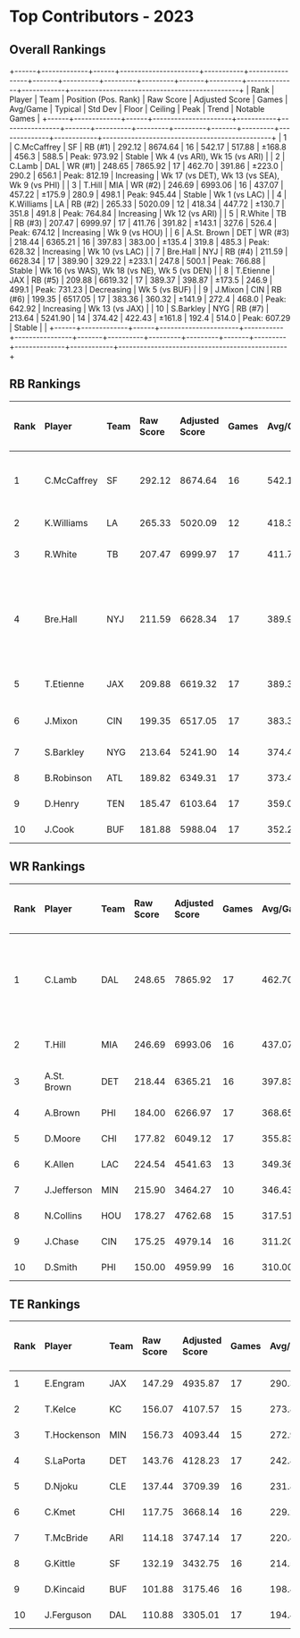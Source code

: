 # Top Contributors - 2023

## Overall Rankings

+------+-------------+------+----------------------+-----------+----------------+-------+----------+---------+---------+-------+---------+--------------+------------+-----------------------------------------------+
| Rank | Player      | Team | Position (Pos. Rank) | Raw Score | Adjusted Score | Games | Avg/Game | Typical | Std Dev | Floor | Ceiling | Peak         | Trend      | Notable Games                                 |
+------+-------------+------+----------------------+-----------+----------------+-------+----------+---------+---------+-------+---------+--------------+------------+-----------------------------------------------+
| 1    | C.McCaffrey | SF   | RB (#1)              | 292.12    | 8674.64        | 16    | 542.17   | 517.88  | ±168.8  | 456.3 | 588.5   | Peak: 973.92 | Stable     | Wk 4 (vs ARI), Wk 15 (vs ARI)                 |
| 2    | C.Lamb      | DAL  | WR (#1)              | 248.65    | 7865.92        | 17    | 462.70   | 391.86  | ±223.0  | 290.2 | 656.1   | Peak: 812.19 | Increasing | Wk 17 (vs DET), Wk 13 (vs SEA), Wk 9 (vs PHI) |
| 3    | T.Hill      | MIA  | WR (#2)              | 246.69    | 6993.06        | 16    | 437.07   | 457.22  | ±175.9  | 280.9 | 498.1   | Peak: 945.44 | Stable     | Wk 1 (vs LAC)                                 |
| 4    | K.Williams  | LA   | RB (#2)              | 265.33    | 5020.09        | 12    | 418.34   | 447.72  | ±130.7  | 351.8 | 491.8   | Peak: 764.84 | Increasing | Wk 12 (vs ARI)                                |
| 5    | R.White     | TB   | RB (#3)              | 207.47    | 6999.97        | 17    | 411.76   | 391.82  | ±143.1  | 327.6 | 526.4   | Peak: 674.12 | Increasing | Wk 9 (vs HOU)                                 |
| 6    | A.St. Brown | DET  | WR (#3)              | 218.44    | 6365.21        | 16    | 397.83   | 383.00  | ±135.4  | 319.8 | 485.3   | Peak: 628.32 | Increasing | Wk 10 (vs LAC)                                |
| 7    | Bre.Hall    | NYJ  | RB (#4)              | 211.59    | 6628.34        | 17    | 389.90   | 329.22  | ±233.1  | 247.8 | 500.1   | Peak: 766.88 | Stable     | Wk 16 (vs WAS), Wk 18 (vs NE), Wk 5 (vs DEN)  |
| 8    | T.Etienne   | JAX  | RB (#5)              | 209.88    | 6619.32        | 17    | 389.37   | 398.87  | ±173.5  | 246.9 | 499.1   | Peak: 731.23 | Decreasing | Wk 5 (vs BUF)                                 |
| 9    | J.Mixon     | CIN  | RB (#6)              | 199.35    | 6517.05        | 17    | 383.36   | 360.32  | ±141.9  | 272.4 | 468.0   | Peak: 642.92 | Increasing | Wk 13 (vs JAX)                                |
| 10   | S.Barkley   | NYG  | RB (#7)              | 213.64    | 5241.90        | 14    | 374.42   | 422.43  | ±161.8  | 192.4 | 514.0   | Peak: 607.29 | Stable     |                                               |
+------+-------------+------+----------------------+-----------+----------------+-------+----------+---------+---------+-------+---------+--------------+------------+-----------------------------------------------+

## RB Rankings

| Rank | Player      | Team | Raw Score | Adjusted Score | Games | Avg/Game | Typical | Std Dev | Floor | Ceiling | Peak         | Trend      | Notable Games (>150% Typical)                |
| :----| :-----------| :----| :---------| :--------------| :-----| :--------| :-------| :-------| :-----| :-------| :------------| :----------| :--------------------------------------------|
| 1    | C.McCaffrey | SF   | 292.12    | 8674.64        | 16    | 542.17   | 517.88  | ±168.8  | 456.3 | 588.5   | Peak: 973.92 | Stable     | Wk 4 (vs ARI), Wk 15 (vs ARI)                |
| 2    | K.Williams  | LA   | 265.33    | 5020.09        | 12    | 418.34   | 447.72  | ±130.7  | 351.8 | 491.8   | Peak: 764.84 | Increasing | Wk 12 (vs ARI)                               |
| 3    | R.White     | TB   | 207.47    | 6999.97        | 17    | 411.76   | 391.82  | ±143.1  | 327.6 | 526.4   | Peak: 674.12 | Increasing | Wk 9 (vs HOU)                                |
| 4    | Bre.Hall    | NYJ  | 211.59    | 6628.34        | 17    | 389.90   | 329.22  | ±233.1  | 247.8 | 500.1   | Peak: 766.88 | Stable     | Wk 16 (vs WAS), Wk 18 (vs NE), Wk 5 (vs DEN) |
| 5    | T.Etienne   | JAX  | 209.88    | 6619.32        | 17    | 389.37   | 398.87  | ±173.5  | 246.9 | 499.1   | Peak: 731.23 | Decreasing | Wk 5 (vs BUF)                                |
| 6    | J.Mixon     | CIN  | 199.35    | 6517.05        | 17    | 383.36   | 360.32  | ±141.9  | 272.4 | 468.0   | Peak: 642.92 | Increasing | Wk 13 (vs JAX)                               |
| 7    | S.Barkley   | NYG  | 213.64    | 5241.90        | 14    | 374.42   | 422.43  | ±161.8  | 192.4 | 514.0   | Peak: 607.29 | Stable     |                                              |
| 8    | B.Robinson  | ATL  | 189.82    | 6349.31        | 17    | 373.49   | 376.26  | ±166.8  | 266.6 | 489.0   | Peak: 569.74 | Increasing |                                              |
| 9    | D.Henry     | TEN  | 185.47    | 6103.64        | 17    | 359.04   | 427.62  | ±162.9  | 199.2 | 481.3   | Peak: 559.81 | Stable     |                                              |
| 10   | J.Cook      | BUF  | 181.88    | 5988.04        | 17    | 352.24   | 325.80  | ±151.2  | 260.0 | 442.1   | Peak: 680.25 | Stable     |                                              |

## WR Rankings

| Rank | Player      | Team | Raw Score | Adjusted Score | Games | Avg/Game | Typical | Std Dev | Floor | Ceiling | Peak         | Trend      | Notable Games (>150% Typical)                 |
| :----| :-----------| :----| :---------| :--------------| :-----| :--------| :-------| :-------| :-----| :-------| :------------| :----------| :---------------------------------------------|
| 1    | C.Lamb      | DAL  | 248.65    | 7865.92        | 17    | 462.70   | 391.86  | ±223.0  | 290.2 | 656.1   | Peak: 812.19 | Increasing | Wk 17 (vs DET), Wk 13 (vs SEA), Wk 9 (vs PHI) |
| 2    | T.Hill      | MIA  | 246.69    | 6993.06        | 16    | 437.07   | 457.22  | ±175.9  | 280.9 | 498.1   | Peak: 945.44 | Stable     | Wk 1 (vs LAC)                                 |
| 3    | A.St. Brown | DET  | 218.44    | 6365.21        | 16    | 397.83   | 383.00  | ±135.4  | 319.8 | 485.3   | Peak: 628.32 | Increasing | Wk 10 (vs LAC)                                |
| 4    | A.Brown     | PHI  | 184.00    | 6266.97        | 17    | 368.65   | 322.64  | ±201.7  | 273.9 | 445.6   | Peak: 731.15 | Decreasing |                                               |
| 5    | D.Moore     | CHI  | 177.82    | 6049.12        | 17    | 355.83   | 277.15  | ±221.6  | 223.5 | 529.9   | Peak: 833.31 | Stable     |                                               |
| 6    | K.Allen     | LAC  | 224.54    | 4541.63        | 13    | 349.36   | 277.06  | ±176.8  | 198.8 | 491.6   | Peak: 750.79 | Decreasing |                                               |
| 7    | J.Jefferson | MIN  | 215.90    | 3464.27        | 10    | 346.43   | 437.67  | ±169.5  | 163.1 | 455.1   | Peak: 618.18 | Decreasing |                                               |
| 8    | N.Collins   | HOU  | 178.27    | 4762.68        | 15    | 317.51   | 277.97  | ±194.2  | 193.1 | 447.7   | Peak: 707.61 | Stable     |                                               |
| 9    | J.Chase     | CIN  | 175.25    | 4979.14        | 16    | 311.20   | 213.74  | ±231.3  | 168.1 | 401.0   | Peak: 931.35 | Decreasing |                                               |
| 10   | D.Smith     | PHI  | 150.00    | 4959.99        | 16    | 310.00   | 324.42  | ±131.0  | 232.4 | 367.6   | Peak: 478.05 | Stable     |                                               |

## TE Rankings

| Rank | Player      | Team | Raw Score | Adjusted Score | Games | Avg/Game | Typical | Std Dev | Floor | Ceiling | Peak         | Trend      | Notable Games (>150% Typical) |
| :----| :-----------| :----| :---------| :--------------| :-----| :--------| :-------| :-------| :-----| :-------| :------------| :----------| :-----------------------------|
| 1    | E.Engram    | JAX  | 147.29    | 4935.87        | 17    | 290.35   | 246.06  | ±150.3  | 207.7 | 341.6   | Peak: 614.83 | Stable     |                               |
| 2    | T.Kelce     | KC   | 156.07    | 4107.57        | 15    | 273.84   | 252.71  | ±140.2  | 221.9 | 320.1   | Peak: 676.90 | Decreasing |                               |
| 3    | T.Hockenson | MIN  | 156.73    | 4093.44        | 15    | 272.90   | 228.83  | ±108.9  | 204.4 | 356.0   | Peak: 556.70 | Stable     |                               |
| 4    | S.LaPorta   | DET  | 143.76    | 4128.23        | 17    | 242.84   | 214.15  | ±121.1  | 167.3 | 352.6   | Peak: 515.23 | Increasing |                               |
| 5    | D.Njoku     | CLE  | 137.44    | 3709.39        | 16    | 231.84   | 223.01  | ±126.0  | 158.1 | 295.0   | Peak: 492.88 | Increasing |                               |
| 6    | C.Kmet      | CHI  | 117.75    | 3668.14        | 16    | 229.26   | 245.14  | ±139.3  | 157.5 | 292.0   | Peak: 507.13 | Increasing |                               |
| 7    | T.McBride   | ARI  | 114.18    | 3747.14        | 17    | 220.42   | 198.04  | ±158.9  | 93.0  | 268.4   | Peak: 506.53 | Increasing |                               |
| 8    | G.Kittle    | SF   | 132.19    | 3432.75        | 16    | 214.55   | 215.43  | ±132.2  | 116.5 | 303.9   | Peak: 445.44 | Increasing |                               |
| 9    | D.Kincaid   | BUF  | 101.88    | 3175.46        | 16    | 198.47   | 195.75  | ±118.1  | 138.8 | 307.0   | Peak: 349.36 | Increasing |                               |
| 10   | J.Ferguson  | DAL  | 110.88    | 3305.01        | 17    | 194.41   | 188.06  | ±107.6  | 127.0 | 225.2   | Peak: 430.36 | Stable     |                               |

